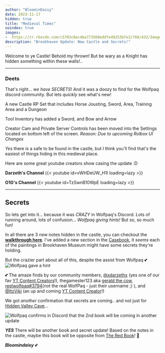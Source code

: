 ```yaml
---
author: "BloominDaisy"
date: 2023-11-17
hidden: true
title: "Medieval Times"
noindex: true
images:
-  https://tr.rbxcdn.com/c5703c0ac4ba773560eddfe49253bfe3/768/432/Image/Png
description: "Brookhaven Update: New Castle and Secrets!"
---
```


Welcome to ye Castle! Behold my thrown! But be wary as a Knight has hidden something within these walls!..

---

### Deets

That's right... _we have SECRETS_! And it was a doozy to find for the Wolfpaq discord community. But lets _quickly_ see what's new!

A new Castle RP Set that includes Horse Jousting, Sword, Area, Training Area and a Dungeon

Tool Inventory has added a Sword, and Bow and Arrow


Creator Cam and Private Server Controls has been moved into the Settings located on bottom left of the screen. _Reason: Due to upcoming Rolbox UI Changes_

_Yes_ there is a safe to be found in the castle, but I think you'll find that's the easiest of things hiding in this medieval place.

Here are some great youtube creators show casing the update :D


**Darzeth's Channel**
{{< youtube id=vWHDeUW_H1I loading=lazy >}}

**O1G's Channel**
{{< youtube id=TzSwnB10WpE loading=lazy >}}


---

## Secrets

So lets get into it... because it was _CRAZY_ in Wolfpaq's Discord. Lots of running around, lots of confusion... _Wolfpaq giving hints!_ But so, so much fun!

In all there are 3 new notes hidden in the castle, you can checkout the **[walkthrough here](/lore/quests/knight_of_the_castle)**. I've added a new section in the [Casebook](/casebook/museum/), it _seems_ each of the paintings in Brookhaven Museum might have some secrets they're holding. 

But the crazier part about all of this, despite the assist from Wolfpaq <span class="emojify">💕</span>
![Wolfpaq gave a hint](/images/bh/wolfpaq_castle_hint.jpg)

<span class="emojify">💕</span> The amaze finds by our community members, [@xdarzethx](https://discord.com/channels/482308357248647177/870010373976236052/1175131989972623500) (yes one of our fav [YT Content Creators](https://www.youtube.com/@XdarzethX)!), thegamester123 aka [gerald the cow](https://discord.com/channels/482308357248647177/870010373976236052/1175147650547462286), [reelwolfpaq#3794](https://discord.com/channels/482308357248647177/870010373976236052/1175151060390772746)(not the real WolfPaq - just their username ;) ), and [@ItzViki](https://discord.com/channels/482308357248647177/870010373976236052/1175150834770788392) (an up and coming [YT Content Creator](https://www.youtube.com/@itzviki)!)

We got _another_ confirmation that secrets are coming.. and not just for [Hidden Valley Cave](/casebook/interesting/hidden_valley_cave/#wolfpaq-confirms)...

![Wolfpaq confirms in Discord that the 2nd book will be coming in another update](/images/bh/wolf_confirm_2nd_book.jpg)

**_YES_** There will be another book and secret update! Based on the notes in the castle, maybe this book will be opposite from [The Red Book](/lore/special_tools/the_red_book)!  <span class="emojify">🤯</span>

_**Bloomindaisy**_ <span class="nowrap"><span class="emojify">💕</span>